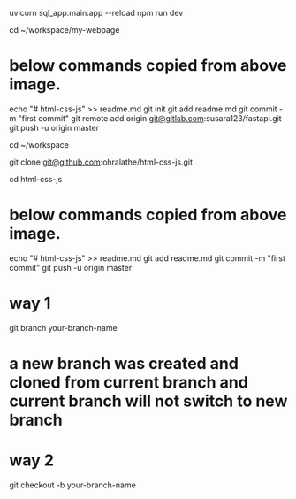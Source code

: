 uvicorn sql_app.main:app --reload
npm run dev


cd ~/workspace/my-webpage

# below commands copied from above image.
echo "# html-css-js" >> readme.md
git init
git add readme.md
git commit -m "first commit"
git remote add origin git@gitlab.com:susara123/fastapi.git
git push -u origin master

cd ~/workspace

git clone git@github.com:ohralathe/html-css-js.git

cd html-css-js
# below commands copied from above image.
echo "# html-css-js" >> readme.md
git add readme.md
git commit -m "first commit"
git push -u origin master
# way 1
git branch your-branch-name

# a new branch <your-branch-name> was created and cloned from current branch and current branch will not switch to new branch


# way 2
git checkout -b your-branch-name
